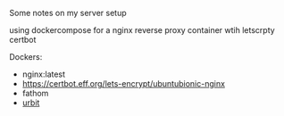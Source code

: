 ---
---

Some notes on my server setup


using dockercompose for a nginx reverse proxy container wtih letscrpty certbot


Dockers:
- nginx:latest
- https://certbot.eff.org/lets-encrypt/ubuntubionic-nginx
- fathom
- [urbit](https://github.com/asssaf/urbit-docker)